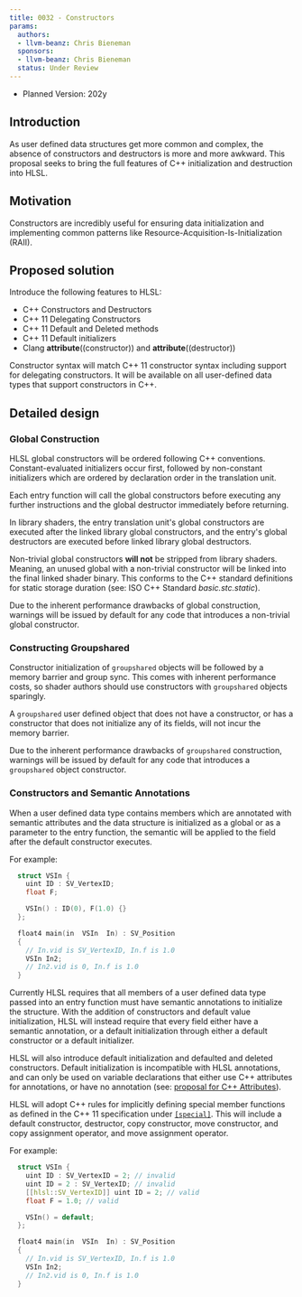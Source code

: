 ```yaml
---
title: 0032 - Constructors
params:
  authors:
  - llvm-beanz: Chris Bieneman
  sponsors:
  - llvm-beanz: Chris Bieneman
  status: Under Review
---
```


 
* Planned Version: 202y

## Introduction

As user defined data structures get more common and complex, the absence of
constructors and destructors is more and more awkward. This proposal seeks to
bring the full features of C++ initialization and destruction into HLSL.

## Motivation

Constructors are incredibly useful for ensuring data initialization and
implementing common patterns like Resource-Acquisition-Is-Initialization (RAII).

## Proposed solution

Introduce the following features to HLSL:
* C++ Constructors and Destructors
* C++ 11 Delegating Constructors
* C++ 11 Default and Deleted methods
* C++ 11 Default initializers
* Clang __attribute__((constructor)) and __attribute__((destructor))

Constructor syntax will match C++ 11 constructor syntax including support for
delegating constructors. It will be available on all user-defined data types
that support constructors in C++.

## Detailed design

### Global Construction

HLSL global constructors will be ordered following C++ conventions.
Constant-evaluated initializers occur first, followed by non-constant
initializers which are ordered by declaration order in the translation unit.

Each entry function will call the global constructors before executing any
further instructions and the global destructor immediately before returning.

In library shaders, the entry translation unit's global constructors are
executed after the linked library global constructors, and the entry's global
destructors are executed before linked library global destructors.

Non-trivial global constructors **will not** be stripped from library shaders.
Meaning, an unused global with a non-trivial constructor will be linked into the
final linked shader binary. This conforms to the C++ standard definitions for
static storage duration (see: ISO C++ Standard _basic.stc.static_).

Due to the inherent performance drawbacks of global construction, warnings will
be issued by default for any code that introduces a non-trivial global
constructor.

### Constructing Groupshared

Constructor initialization of `groupshared` objects will be followed by a memory
barrier and group sync. This comes with inherent performance costs, so shader
authors should use constructors with `groupshared` objects sparingly.

A `groupshared` user defined object that does not have a constructor, or has a
constructor that does not initialize any of its fields, will not incur the
memory barrier.

Due to the inherent performance drawbacks of `groupshared` construction,
warnings will be issued by default for any code that introduces a `groupshared`
object constructor.

### Constructors and Semantic Annotations

When a user defined data type contains members which are annotated with semantic
attributes and the data structure is initialized as a global or as a parameter
to the entry function, the semantic will be applied to the field after the
default constructor executes.

For example:

```c++
  struct VSIn {
    uint ID : SV_VertexID;
    float F;

    VSIn() : ID(0), F(1.0) {}
  };

  float4 main(in  VSIn  In) : SV_Position
  {
    // In.vid is SV_VertexID, In.f is 1.0
    VSIn In2;
    // In2.vid is 0, In.f is 1.0
  }
```

Currently HLSL requires that all members of a user defined data type passed into
an entry function must have semantic annotations to initialize the structure.
With the addition of constructors and default value initialization, HLSL will
instead require that every field either have a semantic annotation, or a default
initialization through either a default constructor or a default initializer.

HLSL will also introduce default initialization and defaulted and deleted
constructors. Default initialization is incompatible with HLSL annotations, and
can only be used on variable declarations that either use C++ attributes for
annotations, or have no annotation (see:
[proposal for C++ Attributes](0002-cxx-attributes.md)).

HLSL will adopt C++ rules for implicitly defining special member functions as
defined in the C++ 11 specification under
[`[special]`](https://timsong-cpp.github.io/cppwp/n3337/#special). This will
include a default constructor, destructor, copy constructor, move constructor,
and copy assignment operator, and move assignment operator.

For example:

```c++
  struct VSIn {
    uint ID : SV_VertexID = 2; // invalid
    uint ID = 2 : SV_VertexID; // invalid
    [[hlsl::SV_VertexID]] uint ID = 2; // valid
    float F = 1.0; // valid

    VSIn() = default;
  };

  float4 main(in  VSIn  In) : SV_Position
  {
    // In.vid is SV_VertexID, In.f is 1.0
    VSIn In2;
    // In2.vid is 0, In.f is 1.0
  }
```
